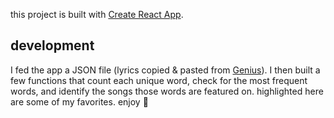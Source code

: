 this project is built with [Create React App](https://github.com/facebook/create-react-app).

## development
I fed the app a JSON file (lyrics copied & pasted from [Genius](https://genius.com/albums/Bad-bunny/Yhlqmdlg)). I then built a few functions that count each unique word, check for the most frequent words, and identify the songs those words are featured on. highlighted here are some of my favorites. enjoy 🌟

